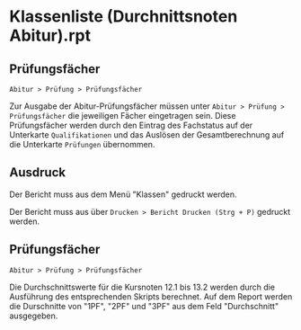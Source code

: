 # Klassenliste (Durchnittsnoten Abitur).rpt

## Prüfungsfächer

`Abitur > Prüfung > Prüfungsfächer`

Zur Ausgabe der Abitur-Prüfungsfächer müssen unter `Abitur > Prüfung > Prüfungsfächer` die jeweiligen Fächer eingetragen sein. Diese Prüfungsfächer werden durch den Eintrag des Fachstatus auf der Unterkarte `Qualifikationen` und das Auslösen der Gesamtberechnung auf die Unterkarte `Prüfungen` übernommen.

## Ausdruck

Der Bericht muss aus dem Menü "Klassen" gedruckt werden.

Der Bericht muss aus über `Drucken > Bericht Drucken (Strg + P)` gedruckt werden.

## Prüfungsfächer

`Abitur > Prüfung > Prüfungsfächer`
 
Die Durchschnittswerte für die Kursnoten 12.1 bis 13.2 werden durch die Ausführung des entsprechenden Skripts berechnet. Auf dem Report werden die Durschnitte von "1PF", "2PF" und "3PF" aus dem Feld "Durchschnitt" ausgegeben.